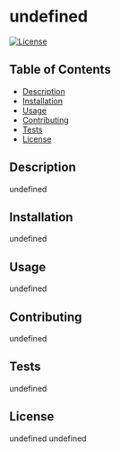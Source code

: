  # undefined
[![License](undefined)](undefined)

## Table of Contents

* [Description](#description)
* [Installation](#installation)
* [Usage](#usage)
* [Contributing](#contributing)
* [Tests](#tests)
* [License](#license)

## Description
undefined

## Installation
undefined

## Usage
undefined

## Contributing
undefined

## Tests
undefined

## License
undefined
undefined

